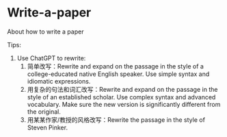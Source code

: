 # Write-a-paper
About how to write a paper



Tips:

1. Use ChatGPT to rewrite:
   1. 简单改写：Rewrite and expand on the passage in the style of a college-educated native English speaker. Use simple syntax and idiomatic expressions.
   2. 用复杂的句法和词汇改写：Rewrite and expand on the passage in the style of an established scholar. Use complex syntax and advanced vocabulary. Make sure the new version is significantly different from the original.
   3. 用某某作家/教授的风格改写：Rewrite the passage in the style of Steven Pinker.

